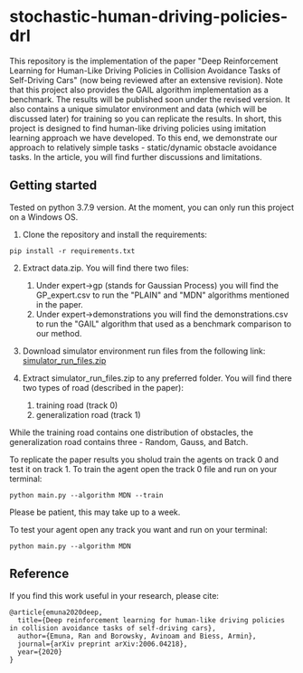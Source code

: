 # stochastic-human-driving-policies-drl
This repository is the implementation of the paper "Deep Reinforcement Learning for Human-Like Driving Policies in Collision Avoidance Tasks of Self-Driving Cars" (now being reviewed after an extensive revision).
Note that this project also provides the GAIL algorithm implementation as a benchmark. The results will be published soon under the revised version. It also contains a unique simulator environment and data (which will be discussed later) for training so you can replicate the results.
In short, this project is designed to find human-like driving policies using imitation learning approach we have developed. To this end, we demonstrate our approach to relatively simple tasks - static/dynamic obstacle avoidance tasks. In the article, you will find further discussions and limitations.

## Getting started
Tested on python 3.7.9 version. At the moment, you can only run this project on a Windows OS. 

1. Clone the repository and install the requirements:
```
pip install -r requirements.txt
```

2. Extract data.zip. You will find there two files: 
   1. Under expert->gp (stands for Gaussian Process) you will find the GP_expert.csv to run the "PLAIN" and "MDN" algorithms mentioned in the paper.
   2. Under expert->demonstrations you will find the demonstrations.csv to run the "GAIL" algorithm that used as a benchmark comparison to our method.

3. Download simulator environment run files from the following link:
[simulator_run_files.zip](https://drive.google.com/file/d/1NNKRYMmtKLYGRXHg_d_8r6tHXsn53HF4/view?usp=sharing)
5. Extract simulator_run_files.zip to any preferred folder. You will find there two types of road (described in the paper):
   1. training road (track 0)
   2. generalization road (track 1)

While the training road contains one distribution of obstacles, the generalization road contains three - Random, Gauss, and Batch.

To replicate the paper results you sholud train the agents on track 0 and test it on track 1.
To train the agent open the track 0 file and run on your terminal:
```
python main.py --algorithm MDN --train
```
Please be patient, this may take up to a week.

To test your agent open any track you want and run on your terminal:
```
python main.py --algorithm MDN
```

## Reference
If you find this work useful in your research, please cite:
```
@article{emuna2020deep,
  title={Deep reinforcement learning for human-like driving policies in collision avoidance tasks of self-driving cars},
  author={Emuna, Ran and Borowsky, Avinoam and Biess, Armin},
  journal={arXiv preprint arXiv:2006.04218},
  year={2020}
}
```
